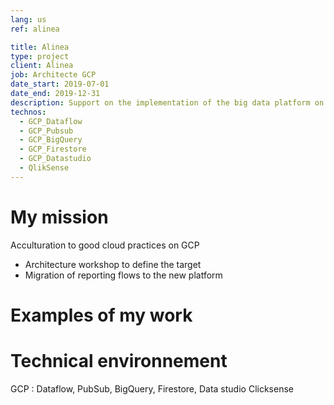 ```yaml
---
lang: us
ref: alinea

title: Alinea
type: project
client: Alinea
job: Architecte GCP 
date_start: 2019-07-01
date_end: 2019-12-31
description: Support on the implementation of the big data platform on GCP.
technos:
  - GCP_Dataflow
  - GCP_Pubsub
  - GCP_BigQuery
  - GCP_Firestore
  - GCP_Datastudio
  - QlikSense
---
```

# My mission

Acculturation to good cloud practices on GCP
- Architecture workshop to define the target
- Migration of reporting flows to the new platform

# Examples of my work

# Technical environnement
GCP : Dataflow, PubSub, BigQuery, Firestore, Data studio
Clicksense